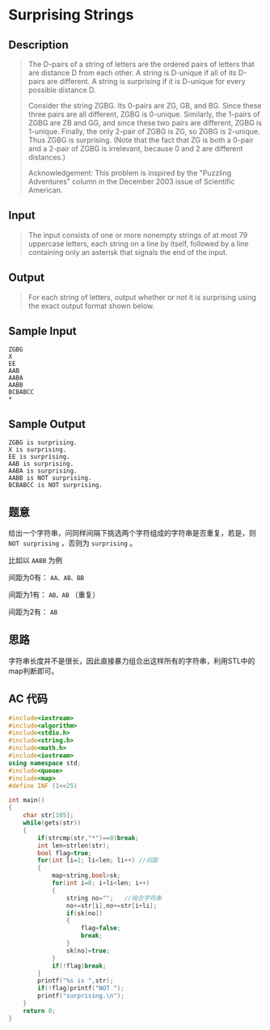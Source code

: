 # Surprising Strings

## **Description**

> The D-pairs of a string of letters are the ordered pairs of letters that are distance D from each other. A string is D-unique if all of its D-pairs are different. A string is surprising if it is D-unique for every possible distance D.
>
> Consider the string ZGBG. Its 0-pairs are ZG, GB, and BG. Since these three pairs are all different, ZGBG is 0-unique. Similarly, the 1-pairs of ZGBG are ZB and GG, and since these two pairs are different, ZGBG is 1-unique. Finally, the only 2-pair of ZGBG is ZG, so ZGBG is 2-unique. Thus ZGBG is surprising. (Note that the fact that ZG is both a 0-pair and a 2-pair of ZGBG is irrelevant, because 0 and 2 are different distances.)
>
> Acknowledgement: This problem is inspired by the "Puzzling Adventures" column in the December 2003 issue of Scientific American.



## **Input**

> The input consists of one or more nonempty strings of at most 79 uppercase letters, each string on a line by itself, followed by a line containing only an asterisk that signals the end of the input.



## **Output**

> For each string of letters, output whether or not it is surprising using the exact output format shown below.



## **Sample Input**

    ZGBG
    X
    EE
    AAB
    AABA
    AABB
    BCBABCC
    *



## **Sample Output**

    ZGBG is surprising.
    X is surprising.
    EE is surprising.
    AAB is surprising.
    AABA is surprising.
    AABB is NOT surprising.
    BCBABCC is NOT surprising.


## **题意**

给出一个字符串，问同样间隔下挑选两个字符组成的字符串是否重复，若是，则 `NOT surprising` ，否则为 `surprising` 。

比如以 `AABB` 为例

间距为0有： `AA、AB、BB`

间距为1有： `AB、AB` （重复）

间距为2有： `AB`



## **思路**

字符串长度并不是很长，因此直接暴力组合出这样所有的字符串，利用STL中的map判断即可。



## **AC 代码**

```cpp
#include<iostream>
#include<algorithm>
#include<stdio.h>
#include<string.h>
#include<math.h>
#include<iostream>
using namespace std;
#include<queue>
#include<map>
#define INF (1<<25)

int main()
{
    char str[105];
    while(gets(str))
    {
        if(strcmp(str,"*")==0)break;
        int len=strlen(str);
        bool flag=true;
        for(int li=1; li<len; li++) //间距
        {
            map<string,bool>sk;
            for(int i=0; i+li<len; i++)
            {
                string no="";   //组合字符串
                no+=str[i],no+=str[i+li];
                if(sk[no])
                {
                    flag=false;
                    break;
                }
                sk[no]=true;
            }
            if(!flag)break;
        }
        printf("%s is ",str);
        if(!flag)printf("NOT ");
        printf("surprising.\n");
    }
    return 0;
}
```


